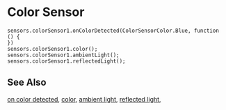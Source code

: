 # Color Sensor

```cards
sensors.colorSensor1.onColorDetected(ColorSensorColor.Blue, function () {
})
sensors.colorSensor1.color();
sensors.colorSensor1.ambientLight();
sensors.colorSensor1.reflectedLight();
```

## See Also

[on color detected](/reference/sensors/color-sensor/on-color-detected),
[color](/reference/sensors/color-sensor/color),
[ambient light](/reference/sensors/color-sensor/ambient-light),
[reflected light](/reference/sensors/color-sensor/reflected-light),
